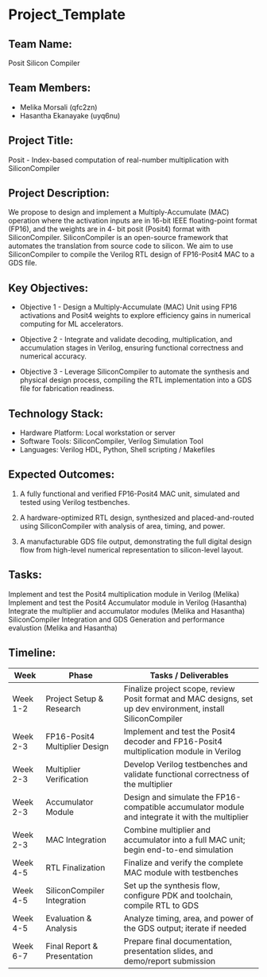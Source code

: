 # Project_Template

## Team Name: 
Posit Silicon Compiler

## Team Members:
- Melika Morsali (qfc2zn)
- Hasantha Ekanayake (uyq6nu)

## Project Title:
Posit - Index-based computation of real-number multiplication with SiliconCompiler

## Project Description:
We propose to design and implement a Multiply-Accumulate (MAC) operation where the
activation inputs are in 16-bit IEEE floating-point format (FP16), and the weights are in 4-
bit posit (Posit4) format with SiliconCompiler. SiliconCompiler is an open-source framework
that automates the translation from source code to silicon. We aim to use SiliconCompiler
to compile the Verilog RTL design of FP16-Posit4 MAC to a GDS file.

## Key Objectives:

- Objective 1 - Design a Multiply-Accumulate (MAC) Unit using FP16 activations and Posit4 weights to explore efficiency gains in numerical computing for ML accelerators.

- Objective 2 - Integrate and validate decoding, multiplication, and accumulation stages in Verilog, ensuring functional correctness and numerical accuracy.

- Objective 3 - Leverage SiliconCompiler to automate the synthesis and physical design process, compiling the RTL implementation into a GDS file for fabrication readiness.

## Technology Stack:
 - Hardware Platform: Local workstation or server 
 - Software Tools: SiliconCompiler, Verilog Simulation Tool
 - Languages: Verilog HDL, Python, Shell scripting / Makefiles 

## Expected Outcomes:
1. A fully functional and verified FP16-Posit4 MAC unit, simulated and tested using Verilog testbenches.

2. A hardware-optimized RTL design, synthesized and placed-and-routed using SiliconCompiler with analysis of area, timing, and power.

3. A manufacturable GDS file output, demonstrating the full digital design flow from high-level numerical representation to silicon-level layout.

## Tasks:


Implement and test the Posit4 multiplication module in Verilog (Melika)
Implement and test the Posit4 Accumulator module in Verilog (Hasantha)
Integrate the multiplier and accumulator modules (Melika and Hasantha)
SiliconCompiler Integration and GDS Generation and performance evalustion (Melika and Hasantha)

## Timeline:

| **Week**     | **Phase**                          | **Tasks / Deliverables**                                                                 |
|--------------|------------------------------------|-------------------------------------------------------------------------------------------|
| Week 1-2     | Project Setup & Research         | Finalize project scope, review Posit format and MAC designs, set up dev environment, install SiliconCompiler |
| Week 2-3    | FP16-Posit4 Multiplier Design    | Implement and test the Posit4 decoder and FP16-Posit4 multiplication module in Verilog    |
| Week 2-3    | Multiplier Verification          | Develop Verilog testbenches and validate functional correctness of the multiplier         |
| Week 2-3     | Accumulator Module               | Design and simulate the FP16-compatible accumulator module and integrate it with the multiplier |
| Week 2-3       | MAC Integration                 | Combine multiplier and accumulator into a full MAC unit; begin end-to-end simulation      |
| Week 4-5      | RTL Finalization                | Finalize and verify the complete MAC module with testbenches                              |
| Week 4-5  | SiliconCompiler Integration      | Set up the synthesis flow, configure PDK and toolchain, compile RTL to GDS               |
| Week 4-5      | Evaluation & Analysis           | Analyze timing, area, and power of the GDS output; iterate if needed                      |
| Week 6-7      | Final Report & Presentation      | Prepare final documentation, presentation slides, and demo/report submission              |
